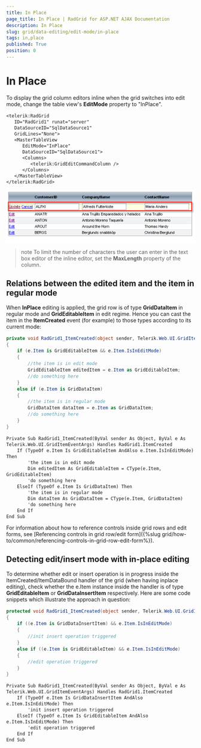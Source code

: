 ```yaml
---
title: In Place
page_title: In Place | RadGrid for ASP.NET AJAX Documentation
description: In Place
slug: grid/data-editing/edit-mode/in-place
tags: in,place
published: True
position: 0
---
```


# In Place



To display the grid column editors inline when the grid switches into edit mode, change the table view's **EditMode** property to "InPlace".

````ASP.NET
<telerik:RadGrid
   ID="RadGrid1" runat="server"
   DataSourceID="SqlDataSource1"
   GridLines="None">
   <MasterTableView
      EditMode="InPlace"
      DataSourceID="SqlDataSource1">
      <Columns>
         <telerik:GridEditCommandColumn />
      </Columns>
   </MasterTableView>
</telerik:RadGrid>
````



![A row in edit mode](images/grd_EditMode_markedup.png)

>note To limit the number of characters the user can enter in the text box editor of the inline editor, set the **MaxLength** property of the column.
>


## Relations between the edited item and the item in regular mode

When **InPlace** editing is applied, the grid row is of type **GridDataItem** in regular mode and **GridEditableItem** in edit regime. Hence you can cast the item in the **ItemCreated** event (for example) to those types according to its current mode:



````C#
private void RadGrid1_ItemCreated(object sender, Telerik.Web.UI.GridItemEventArgs e)
{
    if (e.Item is GridEditableItem && e.Item.IsInEditMode)
    {
        //the item is in edit mode    
        GridEditableItem editedItem = e.Item as GridEditableItem;
        //do something here 
    }
    else if (e.Item is GridDataItem)
    {
        //the item is in regular mode
        GridDataItem dataItem = e.Item as GridDataItem;
        //do something here 
    }
}
````
````VB
Private Sub RadGrid1_ItemCreated(ByVal sender As Object, ByVal e As Telerik.Web.UI.GridItemEventArgs) Handles RadGrid1.ItemCreated
    If (TypeOf e.Item Is GridEditableItem AndAlso e.Item.IsInEditMode) Then
        'the item is in edit mode   
        Dim editedItem As GridEditableItem = CType(e.Item, GridEditableItem)
        'do something here
    ElseIf (TypeOf e.Item Is GridDataItem) Then
        'the item is in regular mode   
        Dim dataItem As GridDataItem = CType(e.Item, GridDataItem)
        'do something here         
    End If
End Sub
````


For information about how to reference controls inside grid rows and edit forms, see [Referencing controls in grid row/edit form]({%slug grid/how-to/common/referencing-controls-in-grid-row-edit-form%}).

## Detecting edit/insert mode with in-place editing

To determine whether edit or insert operation is in progress inside the ItemCreated/ItemDataBound handler of the grid (when having inplace editing), check whether the e.Item instance inside the handler is of type **GridEditableItem** or **GridDataInsertItem** respectively. Here are some code snippets which illustrate the approach in question:



````C#
protected void RadGrid1_ItemCreated(object sender, Telerik.Web.UI.GridItemEventArgs e)
{
    if ((e.Item is GridDataInsertItem) && e.Item.IsInEditMode)
    {
        //init insert operation triggered   
    }
    else if ((e.Item is GridEditableItem) && e.Item.IsInEditMode)
    {
        //edit operation triggered   
    }
}
````
````VB
Private Sub RadGrid1_ItemCreated(ByVal sender As Object, ByVal e As Telerik.Web.UI.GridItemEventArgs) Handles RadGrid1.ItemCreated
    If (TypeOf e.Item Is GridDataInsertItem AndAlso e.Item.IsInEditMode) Then
        'init insert operation triggered
    ElseIf (TypeOf e.Item Is GridEditableItem AndAlso e.Item.IsInEditMode) Then
        'edit operation triggered
    End If
End Sub
````

